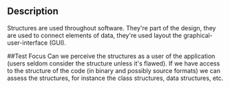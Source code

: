 ## Description
Structures are used throughout software. They're part of the design, they are used to connect elements of data, they're used layout the graphical-user-interface (GUI).

##Test Focus
Can we perceive the structures as a user of the application (users seldom consider the structure unless it's flawed). If we have access to the structure of the code (in binary and possibly source formats) we can assess the structures, for instance the class structures, data structures, etc.
